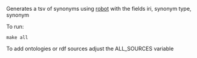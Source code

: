 Generates a tsv of synonyms using [robot](http://robot.obolibrary.org/)
with the fields iri, synonym type, synonym

To run:

    make all

To add ontologies or rdf sources adjust the ALL_SOURCES variable

